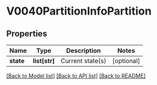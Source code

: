 # V0040PartitionInfoPartition

## Properties
Name | Type | Description | Notes
------------ | ------------- | ------------- | -------------
**state** | **list[str]** | Current state(s) | [optional] 

[[Back to Model list]](../README.md#documentation-for-models) [[Back to API list]](../README.md#documentation-for-api-endpoints) [[Back to README]](../README.md)


